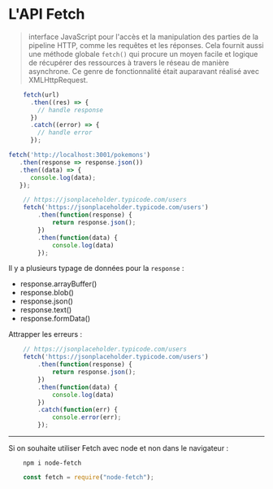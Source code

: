 # L'API Fetch

> interface JavaScript pour l'accès et la manipulation des parties de la pipeline HTTP, comme les requêtes et les réponses. Cela fournit aussi une méthode globale ``fetch()`` qui procure un moyen facile et logique de récupérer des ressources à travers le réseau de manière asynchrone.
> Ce genre de fonctionnalité était auparavant réalisé avec XMLHttpRequest. 

````javascript
    fetch(url)
      .then((res) => {
        // handle response
      })
      .catch((error) => {
        // handle error
      });
````

````javascript
fetch('http://localhost:3001/pokemons')
   .then(response => response.json())
   .then((data) => {
      console.log(data);
   });
````

````javascript
    // https://jsonplaceholder.typicode.com/users
    fetch('https://jsonplaceholder.typicode.com/users')
        .then(function(response) {
            return response.json();
        })
        .then(function(data) {
            console.log(data)
        });
````

Il y a plusieurs typage de données pour la ``response`` : 

- response.arrayBuffer()
- response.blob()
- response.json()
- response.text()
- response.formData()

Attrapper les erreurs :

````javascript
    // https://jsonplaceholder.typicode.com/users
    fetch('https://jsonplaceholder.typicode.com/users')
        .then(function(response) {
            return response.json();
        })
        .then(function(data) {
            console.log(data)
        })
        .catch(function(err) {
            console.error(err);
        });
````

---
Si on souhaite utiliser Fetch avec node et non dans le navigateur :

````shell script
    npm i node-fetch
````

````javascript
    const fetch = require("node-fetch");
````
